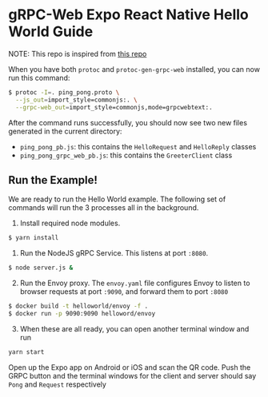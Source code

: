 # gRPC-Web Expo React Native Hello World Guide

NOTE: This repo is inspired from [this repo](https://github.com/grpc/grpc-web/blob/master/net/grpc/gateway/examples/helloworld/README.md)

When you have both `protoc` and `protoc-gen-grpc-web` installed, you can now
run this command:

```sh
$ protoc -I=. ping_pong.proto \
  --js_out=import_style=commonjs:. \
  --grpc-web_out=import_style=commonjs,mode=grpcwebtext:.
```

After the command runs successfully, you should now see two new files generated
in the current directory:

 - `ping_pong_pb.js`: this contains the `HelloRequest` and `HelloReply`
   classes
 - `ping_pong_grpc_web_pb.js`: this contains the `GreeterClient` class

## Run the Example!

We are ready to run the Hello World example. The following set of commands will
run the 3 processes all in the background.

 1. Install required node modules.

 ```sh
 $ yarn install
 ```

 1. Run the NodeJS gRPC Service. This listens at port `:8080`.

 ```sh
 $ node server.js &
 ```

 2. Run the Envoy proxy. The `envoy.yaml` file configures Envoy to listen to
 browser requests at port `:9090`, and forward them to port `:8080`

 ```sh
 $ docker build -t helloworld/envoy -f .
 $ docker run -p 9090:9090 helloword/envoy
 ```
 3. When these are all ready, you can open another terminal window and run
 ```sh
 yarn start
 ```

Open up the Expo app on Android or iOS and scan the QR code. Push the GRPC button and the terminal windows for the client and server should say `Pong` and `Request` respectively

